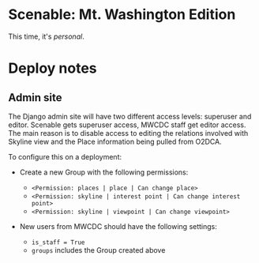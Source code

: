 # Scenable: Mt. Washington Edition

This time, it's *personal*.

# Deploy notes

## Admin site

The Django admin site will have two different access levels: superuser and
editor. Scenable gets superuser access, MWCDC staff get editor access. The main
reason is to disable access to editing the relations involved with Skyline view and the Place information being pulled from O2DCA.

To configure this on a deployment:


* Create a new Group with the following permissions:
	- `<Permission: places | place | Can change place>`
	- `<Permission: skyline | interest point | Can change interest point>`
	- `<Permission: skyline | viewpoint | Can change viewpoint>`

* New users from MWCDC should have the following settings:
	- `is_staff = True`
	- `groups` includes the Group created above

